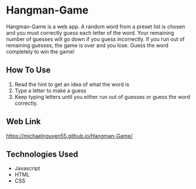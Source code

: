 # Hangman-Game
Hangman-Game is a web app. A random word from a preset list is chosen and you must correctly guess each letter of the word. Your remaining number of guesses will go down if you guess incorrectly. If you run out of remaining guesses, the game is over and you lose. Guess the word completely to win the game!

## How To Use
1. Read the hint to get an idea of what the word is
2. Type a letter to make a guess
3. Keep typing letters until you either run out of guesses or guess the word correctly.

## Web Link 
https://michaelnguyen55.github.io/Hangman-Game/

## Technologies Used
* Javascript
* HTML
* CSS